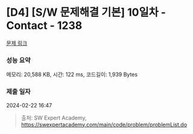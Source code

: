 # [D4] [S/W 문제해결 기본] 10일차 - Contact - 1238 

[문제 링크](https://swexpertacademy.com/main/code/problem/problemDetail.do?contestProbId=AV15B1cKAKwCFAYD) 

### 성능 요약

메모리: 20,588 KB, 시간: 122 ms, 코드길이: 1,939 Bytes

### 제출 일자

2024-02-22 16:47



> 출처: SW Expert Academy, https://swexpertacademy.com/main/code/problem/problemList.do